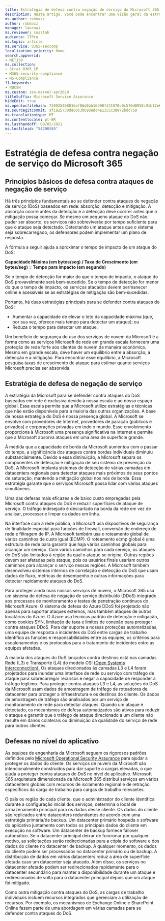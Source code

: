 ```yaml
---
title: Estratégia de defesa contra negação de serviço do Microsoft 365
description: Neste artigo, você pode encontrar uma visão geral da estratégia de defesa da Microsoft para ataques de negação de serviço (DoS).
ms.author: robmazz
author: robmazz
manager: laurawi
ms.reviewer: sosstah
audience: ITPro
ms.topic: article
ms.service: O365-seccomp
localization_priority: None
search.appverid:
- MET150
ms.collection:
- Strat_O365_IP
- M365-security-compliance
- MS-Compliance
f1.keywords:
- NOCSH
ms.custom: seo-marvel-apr2020
titleSuffix: Microsoft Service Assurance
hideEdit: true
ms.openlocfilehash: 720925408016af86d0bb16590f341970c0c5f0d0958c91b12e6b810c9b8a939a
ms.sourcegitcommit: af1925730de60c3b698edc4e1355c38972bdd759
ms.translationtype: MT
ms.contentlocale: pt-BR
ms.lasthandoff: 08/05/2021
ms.locfileid: "54290589"
---
```

# <a name="microsoft-365-denial-of-service-defense-strategy"></a>Estratégia de defesa contra negação de serviço do Microsoft 365

## <a name="core-principles-of-defense-against-denial-of-service-attacks"></a>Princípios básicos de defesa contra ataques de negação de serviço

Há três princípios fundamentais ao se defender contra ataques de negação de serviço (DoS) baseados em rede: absorção, detecção e mitigação. A absorção ocorre antes da detecção e a detecção deve ocorrer antes que a mitigação possa começar. Se mesmo um pequeno ataque do DoS não puder ser absorto, os serviços não sobreviverão por tempo suficiente para que o ataque seja detectado. Detectando um ataque antes que o sistema seja sobrecarregado, os defensores podem implementar um plano de resposta.

A fórmula a seguir ajuda a aproximar o tempo de impacto de um ataque do DoS:

  **Capacidade Máxima (em bytes/seg) / Taxa de Crescimento (em bytes/seg) = Tempo para Impacto (em segundo)**

Se o tempo de detecção for maior do que o tempo de impacto, o ataque do DoS provavelmente será bem-sucedido. Se o tempo de detecção for menor do que o tempo de impacto, os serviços atacados devem permanecer online e acessíveis se as estratégias de mitigação são bem-sucedidas.

Portanto, há duas estratégias principais para se defender contra ataques do DoS:

- Aumentar a capacidade de elevar o teto da capacidade máxima (que, por sua vez, oferece mais tempo para detectar um ataque); ou
- Reduza o tempo para detectar um ataque.

Um benefício de segurança do uso dos serviços de nuvem da Microsoft é a forma como as serviços Microsoft de rede em grande escala fornecem uma proteção de rede forte aos clientes de nuvem de maneira econômica. Mesmo em grande escala, deve haver um equilíbrio entre a absorção, a detecção e a mitigação. Para encontrar esse equilíbrio, a Microsoft pesquisa taxas de crescimento de ataque para estimar quanto serviços Microsoft precisa ser absorvida.

## <a name="denial-of-service-defense-strategy"></a>Estratégia de defesa de negação de serviço

A estratégia da Microsoft para se defender contra ataques do DoS baseados em rede é exclusiva devido à nossa escala e ao nosso espaço global. Essa escala permite que a Microsoft utilize estratégias e técnicas que não estão disponíveis para a maioria das outras organizações. A base de nossa estratégia do DoS é nossa presença global. A Microsoft se envolve com provedores de Internet, provedores de paração (públicos e privados) e corporações privadas em todo o mundo. Esse envolvimento proporciona à Microsoft uma presença significativa na Internet e permite que a Microsoft absorva ataques em uma área de superfície grande.

À medida que a capacidade de borda da Microsoft aumentou com o passar do tempo, a significância dos ataques contra bordas individuais diminuiu substancialmente. Devido a essa diminuição, a Microsoft separa os componentes de detecção e mitigação de seu sistema de prevenção do DoS. A Microsoft implanta sistemas de detecção de várias camadas em datacenters regionais para detectar ataques mais próximos de seus pontos de saturação, mantendo a mitigação global nos nós de borda. Essa estratégia garante que o serviços Microsoft possa lidar com vários ataques simultâneos.

Uma das defesas mais eficazes e de baixo custo empregadas pela Microsoft contra ataques do DoS é reduzir superfícies de ataque de serviço. O tráfego indesejado é descartado na borda da rede em vez de analisar, processar e limpar os dados em linha.

Na interface com a rede pública, a Microsoft usa dispositivos de segurança de finalidade especial para funções de firewall, conversão de endereço de rede e filtragem de IP. A Microsoft também usa o roteamento global de vários caminhos de custo igual (ECMP). O roteamento ecmp global é uma estrutura de rede para garantir que haja vários caminhos globais para alcançar um serviço. Com vários caminhos para cada serviço, os ataques do DoS são limitados à região da qual o ataque se origina. Outras regiões devem ser afetadas pelo ataque, pois os usuários finais usariam outros caminhos para alcançar o serviço nessas regiões. A Microsoft também desenvolveu sistemas internos de correlação e detecção do DoS que usam dados de fluxo, métricas de desempenho e outras informações para detectar rapidamente ataques do DoS.

Para proteger ainda mais nossos serviços de nuvem, o Microsoft 365 usa um sistema de defesa de negação de serviço distribuído (DDoS) integrado aos processos de monitoramento e testes de penetração contínuos do Microsoft Azure. O sistema de defesa do Azure DDoS foi projetado não apenas para suportar ataques externos, mas também ataques de outros locatários do Azure. O Azure usa técnicas padrão de detecção e mitigação, como cookies SYN, limitação de taxa e limites de conexão para proteger contra ataques DDoS. Para dar suporte a nossas proteções automatizadas, uma equipe de resposta a incidentes do DoS entre cargas de trabalho identifica as funções e responsabilidades entre as equipes, os critérios para escalonamentos e os protocolos para o tratamento de incidentes entre as equipes afetadas.

A maioria dos ataques do DoS lançados contra destinos está nas camadas Rede (L3) e Transporte (L4) do modelo OSI [(Open Systems Interconnection).](/windows-hardware/drivers/network/windows-network-architecture-and-the-osi-model) Os ataques direcionados às camadas L3 e L4 foram projetados para inundar uma interface de rede ou serviço com tráfego de ataque para sobrecarregar recursos e negar a capacidade de responder a tráfego legítimo. Para proteger contra ataques L3 e L4, as soluções do DoS da Microsoft usam dados de amostragem de tráfego de roteadores de datacenter para proteger a infraestrutura e os destinos do cliente. Os dados de amostragem de tráfego são analisados por um serviço de monitoramento de rede para detectar ataques. Quando um ataque é detectado, os mecanismos de defesa automatizados são ativos para reduzir o ataque e garantir que o tráfego de ataque direcionado a um cliente não resulte em danos colaterais ou diminuição da qualidade do serviço de rede para outros clientes.

## <a name="application-level-defenses"></a>Defesas no nível do aplicativo

As equipes de engenharia da Microsoft seguem os rigorosos padrões definidos pelo [Microsoft Operational Security Assurance](https://www.microsoft.com/SDL/OperationalSecurityAssurance) para ajudar a proteger os dados do cliente. Os serviços de nuvem da Microsoft são intencionalmente construídos para dar suporte a cargas elevadas, o que ajuda a proteger contra ataques do DoS no nível do aplicativo. Microsoft 365 arquitetura dimensionada da Microsoft 365 distribui serviços em vários datacenters globais com recursos de isolamento regional e de retração específicos da carga de trabalho para cargas de trabalho relevantes.

O país ou região de cada cliente, que o administrador do cliente identifica durante a configuração inicial dos serviços, determina o local de armazenamento principal para os dados desse cliente. Os dados do cliente são replicados entre datacenters redundantes de acordo com uma estratégia primária/de backup. Um datacenter primário hospeda o software do aplicativo juntamente com todos os principais dados do cliente em execução no software. Um datacenter de backup fornece failover automático. Se o datacenter principal deixar de funcionar por qualquer motivo, as solicitações serão redirecionadas para a cópia do software e dos dados do cliente no datacenter de backup. A qualquer momento, os dados do cliente podem ser processados no datacenter primário ou de backup. A distribuição de dados em vários datacenters reduz a área de superfície afetada caso um datacenter seja atacado. Além disso, os serviços no datacenter afetado podem ser redirecionados rapidamente para o datacenter secundário para manter a disponibilidade durante um ataque e redirecionados de volta para o datacenter principal depois que um ataque foi mitigado.

Como outra mitigação contra ataques do DoS, as cargas de trabalho individuais incluem recursos integrados que gerenciam a utilização de recursos. Por exemplo, os mecanismos de Exchange Online e SharePoint Online fazem parte de uma abordagem em várias camadas para se defender contra ataques do DoS.
